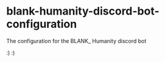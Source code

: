 # blank-humanity-discord-bot-configuration
The configuration for the BLANK_ Humanity discord bot

:) :)

